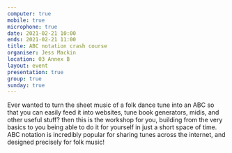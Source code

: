 ```yaml
---
computer: true
mobile: true
microphone: true
date: 2021-02-21 10:00
ends: 2021-02-21 11:00
title: ABC notation crash course
organiser: Jess Mackin
location: 03 Annex B
layout: event
presentation: true
group: true
sunday: true
---
```

Ever wanted to turn the sheet music of a folk dance tune into an ABC so that you can easily feed it into websites, tune book generators, midis, and other useful stuff? then this is the workshop for you, building from the very basics to you being able to do it for yourself in just a short space of time. ABC notation is incredibly popular for sharing tunes across the internet, and designed precisely for folk music!

